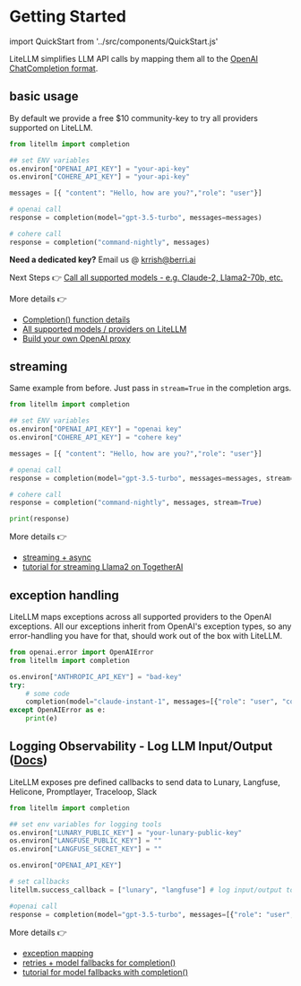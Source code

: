 # Getting Started

import QuickStart from '../src/components/QuickStart.js'

LiteLLM simplifies LLM API calls by mapping them all to the [OpenAI ChatCompletion format](https://platform.openai.com/docs/api-reference/chat).

## basic usage

By default we provide a free $10 community-key to try all providers supported on LiteLLM.

```python
from litellm import completion

## set ENV variables
os.environ["OPENAI_API_KEY"] = "your-api-key"
os.environ["COHERE_API_KEY"] = "your-api-key"

messages = [{ "content": "Hello, how are you?","role": "user"}]

# openai call
response = completion(model="gpt-3.5-turbo", messages=messages)

# cohere call
response = completion("command-nightly", messages)
```

**Need a dedicated key?**
Email us @ krrish@berri.ai

Next Steps 👉 [Call all supported models - e.g. Claude-2, Llama2-70b, etc.](./proxy_api.md#supported-models)

More details 👉

- [Completion() function details](./completion/)
- [All supported models / providers on LiteLLM](./providers/)
- [Build your own OpenAI proxy](https://github.com/BerriAI/liteLLM-proxy/tree/main)

## streaming

Same example from before. Just pass in `stream=True` in the completion args.

```python
from litellm import completion

## set ENV variables
os.environ["OPENAI_API_KEY"] = "openai key"
os.environ["COHERE_API_KEY"] = "cohere key"

messages = [{ "content": "Hello, how are you?","role": "user"}]

# openai call
response = completion(model="gpt-3.5-turbo", messages=messages, stream=True)

# cohere call
response = completion("command-nightly", messages, stream=True)

print(response)
```

More details 👉

- [streaming + async](./completion/stream.md)
- [tutorial for streaming Llama2 on TogetherAI](./tutorials/TogetherAI_liteLLM.md)

## exception handling

LiteLLM maps exceptions across all supported providers to the OpenAI exceptions. All our exceptions inherit from OpenAI's exception types, so any error-handling you have for that, should work out of the box with LiteLLM.

```python
from openai.error import OpenAIError
from litellm import completion

os.environ["ANTHROPIC_API_KEY"] = "bad-key"
try:
    # some code
    completion(model="claude-instant-1", messages=[{"role": "user", "content": "Hey, how's it going?"}])
except OpenAIError as e:
    print(e)
```

## Logging Observability - Log LLM Input/Output ([Docs](https://docs.litellm.ai/docs/observability/callbacks))

LiteLLM exposes pre defined callbacks to send data to Lunary, Langfuse, Helicone, Promptlayer, Traceloop, Slack

```python
from litellm import completion

## set env variables for logging tools
os.environ["LUNARY_PUBLIC_KEY"] = "your-lunary-public-key"
os.environ["LANGFUSE_PUBLIC_KEY"] = ""
os.environ["LANGFUSE_SECRET_KEY"] = ""

os.environ["OPENAI_API_KEY"]

# set callbacks
litellm.success_callback = ["lunary", "langfuse"] # log input/output to langfuse, lunary, supabase

#openai call
response = completion(model="gpt-3.5-turbo", messages=[{"role": "user", "content": "Hi 👋 - i'm openai"}])
```

More details 👉

- [exception mapping](./exception_mapping.md)
- [retries + model fallbacks for completion()](./completion/reliable_completions.md)
- [tutorial for model fallbacks with completion()](./tutorials/fallbacks.md)
